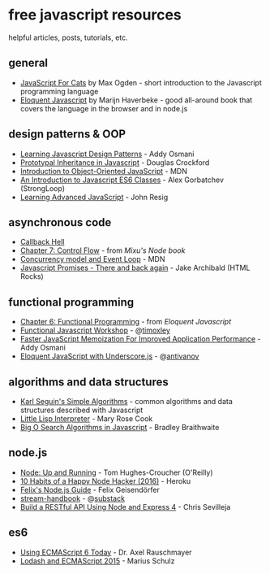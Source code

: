 # free javascript resources

helpful articles, posts, tutorials, etc.

## general

- [JavaScript For Cats](http://jsforcats.com/) by Max Ogden - short introduction to the Javascript programming language
- [Eloquent Javascript](http://eloquentjavascript.net/) by Marijn Haverbeke - good all-around book that covers the language in the browser and in node.js

## design patterns & OOP

- [Learning Javascript Design Patterns](http://addyosmani.com/resources/essentialjsdesignpatterns/book/) - Addy Osmani
- [Prototypal Inheritance in Javascript](http://javascript.crockford.com/prototypal.html) - Douglas Crockford
- [Introduction to Object-Oriented JavaScript](https://developer.mozilla.org/en-US/docs/Web/JavaScript/Introduction_to_Object-Oriented_JavaScript) - MDN
- [An Introduction to Javascript ES6 Classes](https://strongloop.com/strongblog/an-introduction-to-javascript-es6-classes/) - Alex Gorbatchev (StrongLoop)
- [Learning Advanced JavaScript](http://ejohn.org/apps/learn/) - John Resig

## asynchronous code
- [Callback Hell](http://callbackhell.com/)
- [Chapter 7: Control Flow](http://book.mixu.net/node/ch7.html) - from *Mixu's Node book*
- [Concurrency model and Event Loop](https://developer.mozilla.org/en-US/docs/Web/JavaScript/EventLoop) - MDN
- [Javascript Promises - There and back again](http://www.html5rocks.com/en/tutorials/es6/promises/) - Jake Archibald (HTML Rocks)


## functional programming

- [Chapter 6: Functional Programming](http://eloquentjavascript.net/1st_edition/chapter6.html) - from *Eloquent Javascript*
- [Functional Javascript Workshop](https://github.com/timoxley/functional-javascript-workshop) - @[timoxley](https://github.com/timoxley)
- [Faster JavaScript Memoization For Improved Application Performance](http://addyosmani.com/blog/faster-javascript-memoization/) - Addy Osmani
- [Eloquent JavaScript with Underscore.js](https://smthngsmwhr.wordpress.com/2014/02/02/eloquent-javascript-with-underscore-js/) - @[antivanov](https://github.com/antivanov)

## algorithms and data structures

- [Karl Seguin's Simple Algorithms](http://algorithms.openmymind.net/) - common algorithms and data structures described with Javascript
- [Little Lisp Interpreter](https://www.recurse.com/blog/21-little-lisp-interpreter) - Mary Rose Cook
- [Big O Search Algorithms in Javascript](http://www.bradoncode.com/blog/2012/04/big-o-algorithm-examples-in-javascript.html) - Bradley Braithwaite

## node.js

- [Node: Up and Running](http://chimera.labs.oreilly.com/books/1234000001808/index.html) - Tom Hughes-Croucher (O'Reilly)
- [10 Habits of a Happy Node Hacker (2016)](http://blog.heroku.com/archives/2015/11/10/node-habits-2016) - Heroku
- [Felix's Node.js Guide](http://nodeguide.com/beginner.html) - Felix Geisendörfer
- [stream-handbook](https://github.com/substack/stream-handbook) - @[substack](https://github.com/substack)
- [Build a RESTful API Using Node and Express 4](https://scotch.io/tutorials/build-a-restful-api-using-node-and-express-4) - Chris Sevilleja

## es6

- [Using ECMAScript 6 Today](https://www.youtube.com/watch?v=Fg3bEZIcnUw) - Dr. Axel Rauschmayer
- [Lodash and ECMAScript 2015](https://blog.mariusschulz.com/2015/05/11/lodash-and-ecmascript-2015) - Marius Schulz
